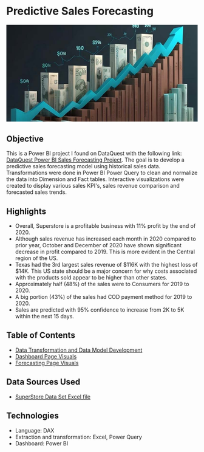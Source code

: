 # Predictive Sales Forecasting

![Sales Profit Trend Chart](https://github.com/danvuk567/Predictive-Sales-Forecasting/blob/main/images/sales_proftit_trend.jpg?raw=true)

## **Objective** ##

This is a Power BI project I found on DataQuest with the following link: [DataQuest Power BI Sales Forecasting Project](https://www.dataquest.io/blog/power-bi-projects/#project5). The goal is to develop a predictive sales forecasting model using historical sales data. 
Transformations were done in Power BI Power Query to clean and normalize the data into Dimension and Fact tables. Interactive visualizations were created to display various sales KPI's, 
sales revenue comparison and forecasted sales trends.

## **Highlights** ##

* Overall, Superstore is a profitable business with 11% profit by the end of 2020.
* Although sales revenue has increased each month in 2020 compared to prior year, October and December of 2020 have shown significant decrease in profit compared to 2019. This is more evident in the Central region of the US.
* Texas had the 3rd largest sales revenue of $116K with the highest loss of $14K. This US state should be a major concern for why costs associated with the products sold appear to be higher than other states.
* Approximately half (48%) of the sales were to Consumers for 2019 to 2020.
* A big portion (43%) of the sales had COD payment method for 2019 to 2020.
* Sales are predicted with 95% confidence to increase from 2K to 5K within the next 15 days.

## **Table of Contents** ##

- [Data Transformation and Data Model Development](https://github.com/danvuk567/Predictive-Sales-Forecasting/tree/main/Power_BI-Sales-Data-Transformation-and-Data-Model-Development/readme.md)
- [Dashboard Page Visuals](https://github.com/danvuk567/Predictive-Sales-Forecasting/tree/main/Power_BI-Dashboard-Page-Visuals/readme.md)
- [Forecasting Page Visuals](https://github.com/danvuk567/Predictive-Sales-Forecasting/tree/main/Forecasting-Page-Visuals/readme.md)

## **Data Sources Used** ##
- [SuperStore Data Set Excel file](https://github.com/danvuk567/Predictive-Sales-Forecasting/blob/main/Data-Source-Files/SuperStore%20Sales%20DataSet.xlsx)
  
## **Technologies** ##

- Language: DAX
- Extraction and transformation: Excel, Power Query
- Dashboard: Power BI

